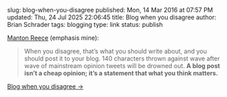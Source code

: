 slug: blog-when-you-disagree
published: Mon, 14 Mar 2016 at 07:57 PM
updated: Thu, 24 Jul 2025 22:06:45 
title: Blog when you disagree
author: Brian Schrader
tags: blogging
type: link
status: publish


[Manton Reece][mr] (emphasis mine):

> When you disagree, that’s what you should write about, and you should post it to your blog. 140 characters thrown against wave after wave of mainstream opinion tweets will be drowned out. **A blog post isn’t a cheap opinion; it’s a statement that what you think matters.**

[Blog when you disagree &#8594;][mr]

[mr]: http://www.manton.org/2016/03/blog-when-you-disagree.html
